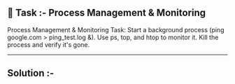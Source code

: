 ## 📌 Task :- Process Management & Monitoring
Process Management & Monitoring
Task: Start a background process (ping google.com > ping_test.log &). Use ps, top, and htop to monitor it. Kill the process and verify it's gone.

---

## Solution :-
